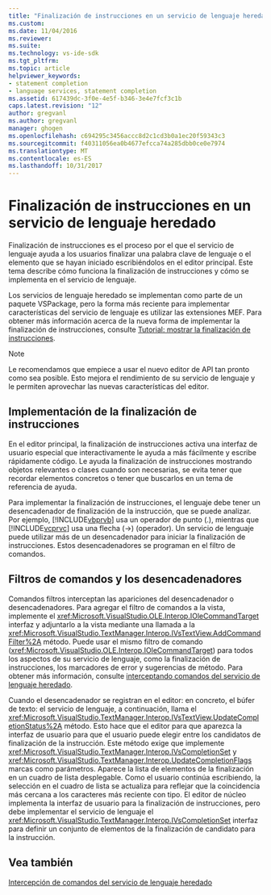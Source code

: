 ```yaml
---
title: "Finalización de instrucciones en un servicio de lenguaje heredado | Documentos de Microsoft"
ms.custom: 
ms.date: 11/04/2016
ms.reviewer: 
ms.suite: 
ms.technology: vs-ide-sdk
ms.tgt_pltfrm: 
ms.topic: article
helpviewer_keywords:
- statement completion
- language services, statement completion
ms.assetid: 617439dc-3f0e-4e5f-b346-3e4e7fcf3c1b
caps.latest.revision: "12"
author: gregvanl
ms.author: gregvanl
manager: ghogen
ms.openlocfilehash: c694295c3456accc8d2c1cd3b0a1ec20f59343c3
ms.sourcegitcommit: f40311056ea0b4677efcca74a285dbb0ce0e7974
ms.translationtype: MT
ms.contentlocale: es-ES
ms.lasthandoff: 10/31/2017
---
```

# <a name="statement-completion-in-a-legacy-language-service"></a>Finalización de instrucciones en un servicio de lenguaje heredado
Finalización de instrucciones es el proceso por el que el servicio de lenguaje ayuda a los usuarios finalizar una palabra clave de lenguaje o el elemento que se hayan iniciado escribiéndolos en el editor principal. Este tema describe cómo funciona la finalización de instrucciones y cómo se implementa en el servicio de lenguaje.  
  
 Los servicios de lenguaje heredado se implementan como parte de un paquete VSPackage, pero la forma más reciente para implementar características del servicio de lenguaje es utilizar las extensiones MEF. Para obtener más información acerca de la nueva forma de implementar la finalización de instrucciones, consulte [Tutorial: mostrar la finalización de instrucciones](../../extensibility/walkthrough-displaying-statement-completion.md).  
  
> [!NOTE]
>  Le recomendamos que empiece a usar el nuevo editor de API tan pronto como sea posible. Esto mejora el rendimiento de su servicio de lenguaje y le permiten aprovechar las nuevas características del editor.  
  
## <a name="implementing-statement-completion"></a>Implementación de la finalización de instrucciones  
 En el editor principal, la finalización de instrucciones activa una interfaz de usuario especial que interactivamente le ayuda a más fácilmente y escribe rápidamente código. Le ayuda la finalización de instrucciones mostrando objetos relevantes o clases cuando son necesarias, se evita tener que recordar elementos concretos o tener que buscarlos en un tema de referencia de ayuda.  
  
 Para implementar la finalización de instrucciones, el lenguaje debe tener un desencadenador de finalización de la instrucción, que se puede analizar. Por ejemplo, [!INCLUDE[vbprvb](../../code-quality/includes/vbprvb_md.md)] usa un operador de punto (.), mientras que [!INCLUDE[vcprvc](../../code-quality/includes/vcprvc_md.md)] usa una flecha (->) (operador). Un servicio de lenguaje puede utilizar más de un desencadenador para iniciar la finalización de instrucciones. Estos desencadenadores se programan en el filtro de comandos.  
  
## <a name="command-filters-and-triggers"></a>Filtros de comandos y los desencadenadores  
 Comandos filtros interceptan las apariciones del desencadenador o desencadenadores. Para agregar el filtro de comandos a la vista, implemente el <xref:Microsoft.VisualStudio.OLE.Interop.IOleCommandTarget> interfaz y adjuntarlo a la vista mediante una llamada a la <xref:Microsoft.VisualStudio.TextManager.Interop.IVsTextView.AddCommandFilter%2A> método. Puede usar el mismo filtro de comando (<xref:Microsoft.VisualStudio.OLE.Interop.IOleCommandTarget>) para todos los aspectos de su servicio de lenguaje, como la finalización de instrucciones, los marcadores de error y sugerencias de método. Para obtener más información, consulte [interceptando comandos del servicio de lenguaje heredado](../../extensibility/internals/intercepting-legacy-language-service-commands.md).  
  
 Cuando el desencadenador se registran en el editor: en concreto, el búfer de texto: el servicio de lenguaje, a continuación, llama el <xref:Microsoft.VisualStudio.TextManager.Interop.IVsTextView.UpdateCompletionStatus%2A> método. Esto hace que el editor para que aparezca la interfaz de usuario para que el usuario puede elegir entre los candidatos de finalización de la instrucción. Este método exige que implemente <xref:Microsoft.VisualStudio.TextManager.Interop.IVsCompletionSet> y <xref:Microsoft.VisualStudio.TextManager.Interop.UpdateCompletionFlags> marcas como parámetros. Aparece la lista de elementos de la finalización en un cuadro de lista desplegable. Como el usuario continúa escribiendo, la selección en el cuadro de lista se actualiza para reflejar que la coincidencia más cercana a los caracteres más reciente con tipo. El editor de núcleo implementa la interfaz de usuario para la finalización de instrucciones, pero debe implementar el servicio de lenguaje el <xref:Microsoft.VisualStudio.TextManager.Interop.IVsCompletionSet> interfaz para definir un conjunto de elementos de la finalización de candidato para la instrucción.  
  
## <a name="see-also"></a>Vea también  
 [Intercepción de comandos del servicio de lenguaje heredado](../../extensibility/internals/intercepting-legacy-language-service-commands.md)